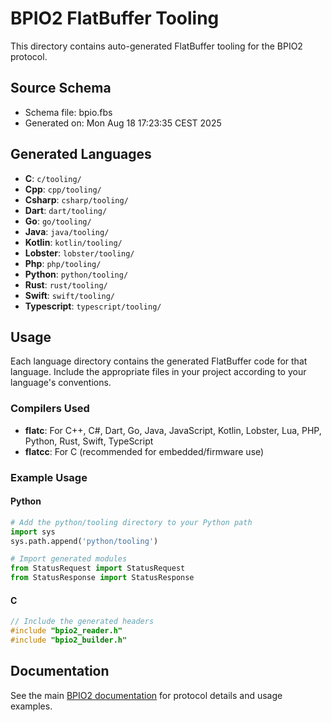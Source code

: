 # BPIO2 FlatBuffer Tooling

This directory contains auto-generated FlatBuffer tooling for the BPIO2 protocol.

## Source Schema
- Schema file: bpio.fbs
- Generated on: Mon Aug 18 17:23:35 CEST 2025

## Generated Languages

- **C**: `c/tooling/`
- **Cpp**: `cpp/tooling/`
- **Csharp**: `csharp/tooling/`
- **Dart**: `dart/tooling/`
- **Go**: `go/tooling/`
- **Java**: `java/tooling/`
- **Kotlin**: `kotlin/tooling/`
- **Lobster**: `lobster/tooling/`
- **Php**: `php/tooling/`
- **Python**: `python/tooling/`
- **Rust**: `rust/tooling/`
- **Swift**: `swift/tooling/`
- **Typescript**: `typescript/tooling/`

## Usage

Each language directory contains the generated FlatBuffer code for that language.
Include the appropriate files in your project according to your language's conventions.

### Compilers Used
- **flatc**: For C++, C#, Dart, Go, Java, JavaScript, Kotlin, Lobster, Lua, PHP, Python, Rust, Swift, TypeScript
- **flatcc**: For C (recommended for embedded/firmware use)

### Example Usage

#### Python
```python
# Add the python/tooling directory to your Python path
import sys
sys.path.append('python/tooling')

# Import generated modules
from StatusRequest import StatusRequest
from StatusResponse import StatusResponse
```

#### C
```c
// Include the generated headers
#include "bpio2_reader.h"
#include "bpio2_builder.h"
```

## Documentation

See the main [BPIO2 documentation](https://docs.buspirate.com/docs/binmode-reference/protocol-bpio2) for protocol details and usage examples.
